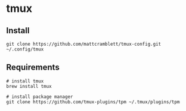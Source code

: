 # tmux
## Install
```
git clone https://github.com/mattcramblett/tmux-config.git ~/.config/tmux
```

## Requirements
```
# install tmux
brew install tmux

# install package manager
git clone https://github.com/tmux-plugins/tpm ~/.tmux/plugins/tpm
```

